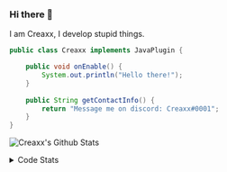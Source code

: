 ### Hi there 👋

I am Creaxx, I develop stupid things. 

```java
public class Creaxx implements JavaPlugin {

    public void onEnable() {
        System.out.println("Hello there!");
    }
    
    public String getContactInfo() {
        return "Message me on discord: Creaxx#0001";
    }
}
```

![Creaxx's Github Stats](https://github-readme-stats.vercel.app/api?username=CreaxxOG&show_icons=true&theme=dark&count_private=true)

<details>
  <summary>Code Stats</summary>

<!--START_SECTION:waka-->
![Code Time](http://img.shields.io/badge/Code%20Time-973%20hrs%204%20mins-blue)

![Lines of code](https://img.shields.io/badge/From%20Hello%20World%20I%27ve%20Written--10%20Thousand%20lines%20of%20code-blue)

**🐱 My GitHub Data** 

> 🏆 597 Contributions in the Year 2022
 > 
> 📦 66.1 kB Used in GitHub's Storage 
 > 
> 🚫 Not Opted to Hire
 > 
> 📜 3 Public Repositories 
 > 
> 🔑 2 Private Repositories  
 > 
**I'm an Early 🐤** 

```text
🌞 Morning    30 commits     █░░░░░░░░░░░░░░░░░░░░░░░░   5.87% 
🌆 Daytime    243 commits    ████████████░░░░░░░░░░░░░   47.55% 
🌃 Evening    225 commits    ███████████░░░░░░░░░░░░░░   44.03% 
🌙 Night      13 commits     ░░░░░░░░░░░░░░░░░░░░░░░░░   2.54%

```
📅 **I'm Most Productive on Sunday** 

```text
Monday       63 commits     ███░░░░░░░░░░░░░░░░░░░░░░   12.33% 
Tuesday      57 commits     ██░░░░░░░░░░░░░░░░░░░░░░░   11.15% 
Wednesday    72 commits     ███░░░░░░░░░░░░░░░░░░░░░░   14.09% 
Thursday     48 commits     ██░░░░░░░░░░░░░░░░░░░░░░░   9.39% 
Friday       44 commits     ██░░░░░░░░░░░░░░░░░░░░░░░   8.61% 
Saturday     101 commits    █████░░░░░░░░░░░░░░░░░░░░   19.77% 
Sunday       126 commits    ██████░░░░░░░░░░░░░░░░░░░   24.66%

```


📊 **This Week I Spent My Time On** 

```text
💬 Programming Languages: 
Java                     14 hrs 44 mins      ███████████████████████░░   95.13% 
XML                      22 mins             ░░░░░░░░░░░░░░░░░░░░░░░░░   2.45% 
Kotlin                   15 mins             ░░░░░░░░░░░░░░░░░░░░░░░░░   1.7% 
YAML                     6 mins              ░░░░░░░░░░░░░░░░░░░░░░░░░   0.69% 
GitIgnore file           0 secs              ░░░░░░░░░░░░░░░░░░░░░░░░░   0.02%

🔥 Editors: 
IntelliJ                 15 hrs 29 mins      █████████████████████████   100.0%

```

**I Mostly Code in Java** 

```text
Java                     7 repos             ████████████████░░░░░░░░░   63.64% 
Kotlin                   3 repos             ██████░░░░░░░░░░░░░░░░░░░   27.27% 
EJS                      1 repo              ██░░░░░░░░░░░░░░░░░░░░░░░   9.09%

```



 Last Updated on 10/11/2022 12:54:48 UTC
<!--END_SECTION:waka-->
</details>

